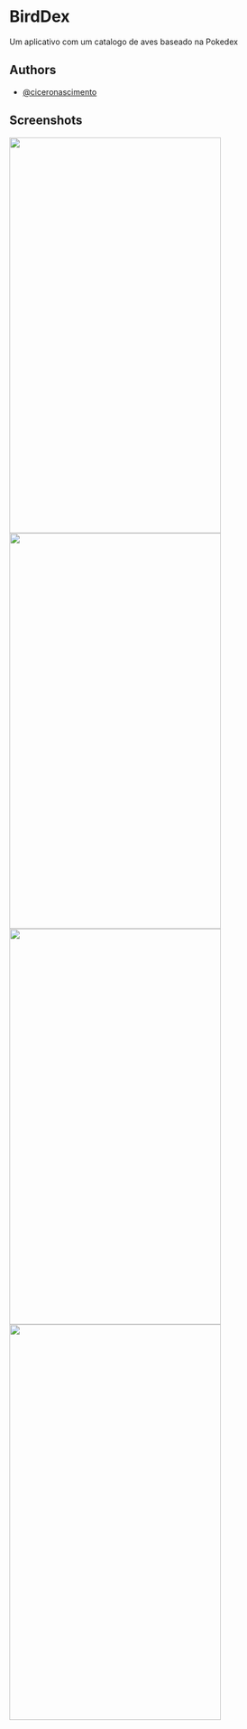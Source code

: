 
# BirdDex

Um aplicativo com um catalogo de aves baseado na Pokedex

## Authors

- [@ciceronascimento](https://github.com/ciceronascimento)

  
## Screenshots

  
<img src="https://i.imgur.com/7gTUxDS.png" width="375" height="700"> <img src="https://i.imgur.com/Y4I81s1.png" width="375" height="700"> <img src="https://i.imgur.com/rcMUe2s.png" width="375" height="700"> <img src="https://i.imgur.com/rEnePXK.png" width="375" height="700">

